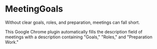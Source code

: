 # MeetingGoals
Without clear goals, roles, and preparation, meetings can fall short. 

This Google Chrome plugin automatically fills the description field of meetings with a description containing "Goals," "Roles," and "Preparation Work."
